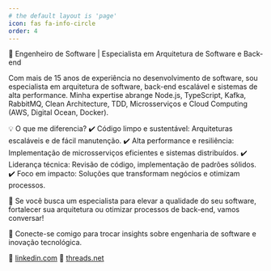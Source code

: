 ```yaml
---
# the default layout is 'page'
icon: fas fa-info-circle
order: 4
---
```


🚀 Engenheiro de Software | Especialista em Arquitetura de Software e Back-end

Com mais de 15 anos de experiência no desenvolvimento de software, sou especialista em arquitetura de software, back-end escalável e sistemas de alta performance. Minha expertise abrange Node.js, TypeScript, Kafka, RabbitMQ, Clean Architecture, TDD, Microsserviços e Cloud Computing (AWS, Digital Ocean, Docker).

💡 O que me diferencia?
✔️ Código limpo e sustentável: Arquiteturas escaláveis e de fácil manutenção.
✔️ Alta performance e resiliência: Implementação de microsserviços eficientes e sistemas distribuídos.
✔️ Liderança técnica: Revisão de código, implementação de padrões sólidos.
✔️ Foco em impacto: Soluções que transformam negócios e otimizam processos.

💬 Se você busca um especialista para elevar a qualidade do seu software, fortalecer sua arquitetura ou otimizar processos de back-end, vamos conversar!

📩 Conecte-se comigo para trocar insights sobre engenharia de software e inovação tecnológica.

🔗 [linkedin.com](https://www.linkedin.com/in/humberto-barbosa-b9b1a332/)
🔗 [threads.net](https://www.threads.net/@humberto.obarbosa)
